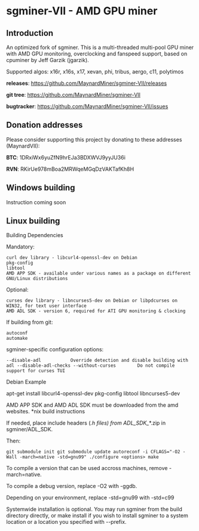# sgminer-VII - AMD GPU miner


## Introduction

An optimized fork of sgminer. This is a multi-threaded multi-pool GPU miner with AMD GPU monitoring,
overclocking and fanspeed support, based on cpuminer by Jeff Garzik (jgarzik).

Supported algos: x16r, x16s, x17, xevan, phi, tribus, aergo, c11, polytimos

**releases**: https://github.com/MaynardMiner/sgminer-VII/releases

**git tree**: https://github.com/MaynardMiner/sgminer-VII

**bugtracker**: https://github.com/MaynardMiner/sgminer-VII/issues

## Donation addresses

Please consider supporting this project by donating to these addresses (MaynardVII):

**BTC**: 1DRxiWx6yuZfN9hrEJa3BDXWVJ9yyJU36i

**RVN**: RKirUe978mBoa2MRWqeMGqDzVAKTafKh8H

## Windows building

Instruction coming soon

## Linux building

Building
Dependencies

Mandatory:

    curl dev library - libcurl4-openssl-dev on Debian
    pkg-config
    libtool
    AMD APP SDK	- available under various names as a package on different GNU/Linux distributions

Optional:

    curses dev library - libncurses5-dev on Debian or libpdcurses on WIN32, for text user interface
    AMD ADL SDK - version 6, required for ATI GPU monitoring & clocking

If building from git:

    autoconf
    automake

sgminer-specific configuration options:

``--disable-adl           Override detection and disable building with adl
--disable-adl-checks
--without-curses        Do not compile support for curses TUI``

Debian Example

apt-get install libcurl4-openssl-dev pkg-config libtool libncurses5-dev

AMD APP SDK and AMD ADL SDK must be downloaded from the amd websites.
*nix build instructions

If needed, place include headers (*.h files) from ADL_SDK_*<VERSION>*.zip in sgminer/ADL_SDK.

Then:

``git submodule init
git submodule update
autoreconf -i
CFLAGS="-O2 -Wall -march=native -std=gnu99" ./configure <options>
make``

To compile a version that can be used accross machines, remove -march=native.

To compile a debug version, replace -O2 with -ggdb.

Depending on your environment, replace -std=gnu99 with -std=c99

Systemwide installation is optional. You may run sgminer from the build directory directly, or make install if you wish to install sgminer to a system location or a location you specified with --prefix.
